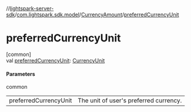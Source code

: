 //[lightspark-server-sdk](../../../index.md)/[com.lightspark.sdk.model](../index.md)/[CurrencyAmount](index.md)/[preferredCurrencyUnit](preferred-currency-unit.md)

# preferredCurrencyUnit

[common]\
val [preferredCurrencyUnit](preferred-currency-unit.md): [CurrencyUnit](../-currency-unit/index.md)

#### Parameters

common

| | |
|---|---|
| preferredCurrencyUnit | The unit of user's preferred currency. |
